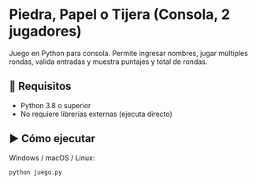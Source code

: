# Piedra, Papel o Tijera (Consola, 2 jugadores)

Juego en Python para consola. Permite ingresar nombres, jugar múltiples rondas, valida entradas y muestra puntajes y total de rondas.

## 🚀 Requisitos
- Python 3.8 o superior
- No requiere librerías externas (ejecuta directo)

## ▶️ Cómo ejecutar
Windows / macOS / Linux:
```bash
python juego.py
